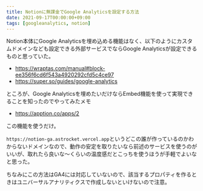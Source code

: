 ```yaml
---
title: Notionに無課金でGoogle Analyticsを設定する方法
date: 2021-09-17T00:00:00+09:00
tags: [googleanalytics, notion]
---
```


Notion本体にGoogle Analyticsを埋め込める機能はなく、以下のようにカスタムドメインなども設定できる外部サービスでならGoogle Analyticsが設定できるものと思っていた。

- https://wraptas.com/manual#block-ee356f6cd6f543a4920292cfd5c4ce97
- https://super.so/guides/google-analytics

ところが、Google Analyticsを埋めたいだけならEmbed機能を使って実現できることを知ったのでやってみたメモ

- https://apption.co/apps/2

この機能を使うだけ。

`https://notion-ga.astrocket.vercel.app`というどこの誰が作っているのかわからないドメインなので、動作の安定を取りたいなら前述のサービスを使うのがいいが、取れたら良いな〜くらいの温度感だとこっちを使うほうが手軽でよいなと思った。

ちなみにこの方法はGA4には対応していないので、該当するプロパティを作るときはユニバーサルアナリティクスで作成しないといけないので注意。